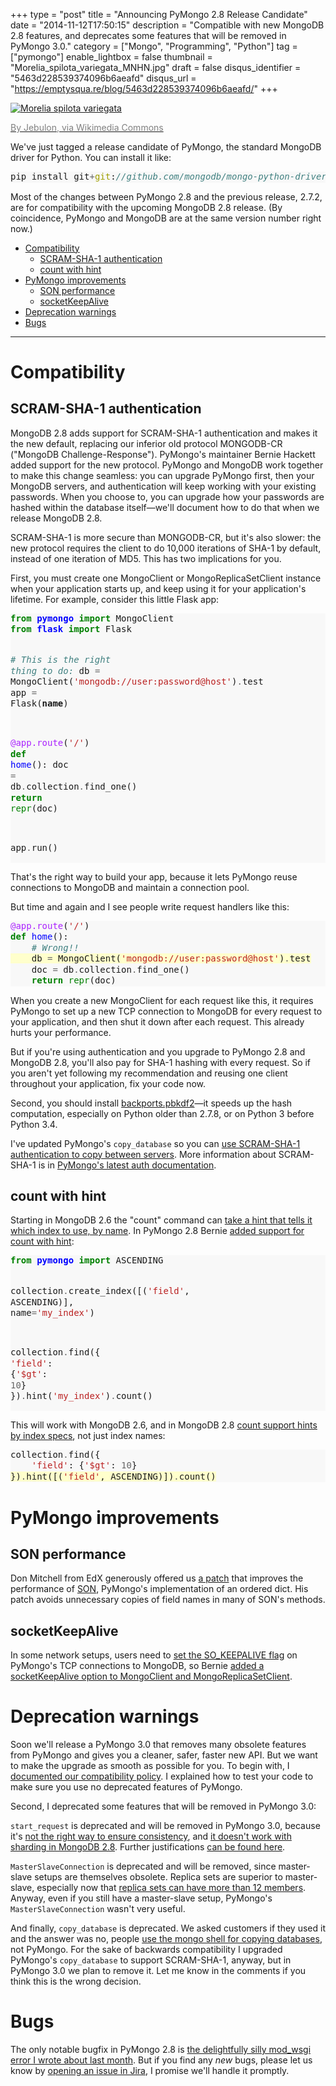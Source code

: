 +++
type = "post"
title = "Announcing PyMongo 2.8 Release Candidate"
date = "2014-11-12T17:50:15"
description = "Compatible with new MongoDB 2.8 features, and deprecates some features that will be removed in PyMongo 3.0."
category = ["Mongo", "Programming", "Python"]
tag = ["pymongo"]
enable_lightbox = false
thumbnail = "Morelia_spilota_variegata_MNHN.jpg"
draft = false
disqus_identifier = "5463d228539374096b6aeafd"
disqus_url = "https://emptysqua.re/blog/5463d228539374096b6aeafd/"
+++

<p><a href="https://commons.wikimedia.org/wiki/File%3AMorelia_spilota_variegata_MNHN.jpg"><img style="display:block; margin-left:auto; margin-right:auto;" src="Morelia_spilota_variegata_MNHN.jpg" alt="Morelia spilota variegata" title="Morelia spilota variegata" />
</a></p>
<p><a href="https://commons.wikimedia.org/wiki/File%3AMorelia_spilota_variegata_MNHN.jpg"><span style="color:gray">By Jebulon, via Wikimedia Commons</span></a></p>
<p>We've just tagged a release candidate of PyMongo, the standard MongoDB driver for Python. You can install it like:</p>
<div class="codehilite" style="background: #f8f8f8"><pre style="line-height: 125%">pip install git<span style="color: #666666">+</span><span style="color: #A0A000">git</span>:<span style="color: #408080; font-style: italic">//github.com/mongodb/mongo-python-driver.git@2.8rc0</span>
</pre></div>


<p>Most of the changes between PyMongo 2.8 and the previous release, 2.7.2, are for compatibility with the upcoming MongoDB 2.8 release. (By coincidence,  PyMongo and MongoDB are at the same version number right now.)</p>
<div class="toc">
<ul>
<li><a href="#compatibility">Compatibility</a><ul>
<li><a href="#scram-sha-1-authentication">SCRAM-SHA-1 authentication</a></li>
<li><a href="#count-with-hint">count with hint</a></li>
</ul>
</li>
<li><a href="#pymongo-improvements">PyMongo improvements</a><ul>
<li><a href="#son-performance">SON performance</a></li>
<li><a href="#socketkeepalive">socketKeepAlive</a></li>
</ul>
</li>
<li><a href="#deprecation-warnings">Deprecation warnings</a></li>
<li><a href="#bugs">Bugs</a></li>
</ul>
</div>
<hr />
<h1 id="compatibility">Compatibility</h1>
<h2 id="scram-sha-1-authentication">SCRAM-SHA-1 authentication</h2>
<p>MongoDB 2.8 adds support for SCRAM-SHA-1 authentication and makes it the new default, replacing our inferior old protocol MONGODB-CR ("MongoDB Challenge-Response"). PyMongo's maintainer Bernie Hackett added support for the new protocol. PyMongo and MongoDB work together to make this change seamless: you can upgrade PyMongo first, then your MongoDB servers, and authentication will keep working with your existing passwords. When you choose to, you can upgrade how your passwords are hashed within the database itself&mdash;we'll document how to do that when we release MongoDB 2.8.</p>
<p>SCRAM-SHA-1 is more secure than MONGODB-CR, but it's also slower: the new protocol requires the client to do 10,000 iterations of SHA-1 by default, instead of one iteration of MD5. This has two implications for you.</p>
<p>First, you must create one MongoClient or MongoReplicaSetClient instance when your application starts up, and keep using it for your application's lifetime. For example, consider this little Flask app:</p>
<div class="codehilite" style="background: #f8f8f8"><pre style="line-height: 125%"><span style="color: #008000; font-weight: bold">from</span> <span style="color: #0000FF; font-weight: bold">pymongo</span> <span style="color: #008000; font-weight: bold">import</span> MongoClient
<span style="color: #008000; font-weight: bold">from</span> <span style="color: #0000FF; font-weight: bold">flask</span> <span style="color: #008000; font-weight: bold">import</span> Flask

<span style="color: #408080; font-style: italic"># This is the right thing to do:</span>
db <span style="color: #666666">=</span> MongoClient(<span style="color: #BA2121">&#39;mongodb://user:password@host&#39;</span>)<span style="color: #666666">.</span>test
app <span style="color: #666666">=</span> Flask(__name__)

<span style="color: #AA22FF">@app.route</span>(<span style="color: #BA2121">&#39;/&#39;</span>)
<span style="color: #008000; font-weight: bold">def</span> <span style="color: #0000FF">home</span>():
    doc <span style="color: #666666">=</span> db<span style="color: #666666">.</span>collection<span style="color: #666666">.</span>find_one()
    <span style="color: #008000; font-weight: bold">return</span> <span style="color: #008000">repr</span>(doc)

app<span style="color: #666666">.</span>run()
</pre></div>


<p>That's the right way to build your app, because it lets PyMongo reuse connections to MongoDB and maintain a connection pool.</p>
<p>But time and again and I see people write request handlers like this:</p>
<div class="codehilite" style="background: #f8f8f8"><pre style="line-height: 125%"><span style="color: #AA22FF">@app.route</span>(<span style="color: #BA2121">&#39;/&#39;</span>)
<span style="color: #008000; font-weight: bold">def</span> <span style="color: #0000FF">home</span>():
    <span style="color: #408080; font-style: italic"># Wrong!!</span>
<span style="background-color: #ffffcc">    db <span style="color: #666666">=</span> MongoClient(<span style="color: #BA2121">&#39;mongodb://user:password@host&#39;</span>)<span style="color: #666666">.</span>test
</span>    doc <span style="color: #666666">=</span> db<span style="color: #666666">.</span>collection<span style="color: #666666">.</span>find_one()
    <span style="color: #008000; font-weight: bold">return</span> <span style="color: #008000">repr</span>(doc)
</pre></div>


<p>When you create a new MongoClient for each request like this, it requires PyMongo to set up a new TCP connection to MongoDB for every request to your application, and then shut it down after each request. This already hurts your performance.</p>
<p>But if you're using authentication and you upgrade to PyMongo 2.8 and MongoDB 2.8, you'll also pay for SHA-1 hashing with every request. So if you aren't yet following my recommendation and reusing one client throughout your application, fix your code now.</p>
<p>Second, you should install <a href="https://pypi.python.org/pypi/backports.pbkdf2/0.1">backports.pbkdf2</a>&mdash;it speeds up the hash computation, especially on Python older than 2.7.8, or on Python 3 before Python 3.4.</p>
<p>I've updated PyMongo's <code>copy_database</code> so you can <a href="http://api.mongodb.org/python/current/examples/copydb.html">use SCRAM-SHA-1 authentication to copy between servers</a>. More information about SCRAM-SHA-1 is in <a href="http://api.mongodb.org/python/current/examples/authentication.html">PyMongo's latest auth documentation</a>.</p>
<h2 id="count-with-hint">count with hint</h2>
<p>Starting in MongoDB 2.6 the "count" command can <a href="https://jira.mongodb.org/browse/SERVER-2677">take a hint that tells it which index to use, by name</a>. In PyMongo 2.8 Bernie <a href="https://jira.mongodb.org/browse/PYTHON-744">added support for count with hint</a>:</p>
<div class="codehilite" style="background: #f8f8f8"><pre style="line-height: 125%"><span style="color: #008000; font-weight: bold">from</span> <span style="color: #0000FF; font-weight: bold">pymongo</span> <span style="color: #008000; font-weight: bold">import</span> ASCENDING

collection<span style="color: #666666">.</span>create_index([(<span style="color: #BA2121">&#39;field&#39;</span>, ASCENDING)], name<span style="color: #666666">=</span><span style="color: #BA2121">&#39;my_index&#39;</span>)

collection<span style="color: #666666">.</span>find({
    <span style="color: #BA2121">&#39;field&#39;</span>: {<span style="color: #BA2121">&#39;$gt&#39;</span>: <span style="color: #666666">10</span>}
})<span style="color: #666666">.</span>hint(<span style="color: #BA2121">&#39;my_index&#39;</span>)<span style="color: #666666">.</span>count()
</pre></div>


<p>This will work with MongoDB 2.6, and in MongoDB 2.8 <a href="https://jira.mongodb.org/browse/SERVER-14799">count support hints by index specs</a>, not just index names:</p>
<div class="codehilite" style="background: #f8f8f8"><pre style="line-height: 125%">collection<span style="color: #666666">.</span>find({
    <span style="color: #BA2121">&#39;field&#39;</span>: {<span style="color: #BA2121">&#39;$gt&#39;</span>: <span style="color: #666666">10</span>}
<span style="background-color: #ffffcc">})<span style="color: #666666">.</span>hint([(<span style="color: #BA2121">&#39;field&#39;</span>, ASCENDING)])<span style="color: #666666">.</span>count()
</span></pre></div>


<h1 id="pymongo-improvements">PyMongo improvements</h1>
<h2 id="son-performance">SON performance</h2>
<p>Don Mitchell from EdX generously offered us <a href="https://jira.mongodb.org/browse/PYTHON-703">a patch</a> that improves the performance of <a href="http://api.mongodb.org/python/current/api/bson/son.html">SON</a>, PyMongo's implementation of an ordered dict. His patch avoids unnecessary copies of field names in many of SON's methods.</p>
<h2 id="socketkeepalive">socketKeepAlive</h2>
<p>In some network setups, users need to <a href="http://www.tldp.org/HOWTO/html_single/TCP-Keepalive-HOWTO/">set the SO_KEEPALIVE flag</a> on PyMongo's TCP connections to MongoDB, so Bernie <a href="https://jira.mongodb.org/browse/PYTHON-679">added a socketKeepAlive option to MongoClient and MongoReplicaSetClient</a>.</p>
<h1 id="deprecation-warnings">Deprecation warnings</h1>
<p>Soon we'll release a PyMongo 3.0 that removes many obsolete features from PyMongo and gives you a cleaner, safer, faster new API. But we want to make the upgrade as smooth as possible for you. To begin with, I <a href="http://api.mongodb.org/python/2.8/compatibility-policy.html">documented our compatibility policy</a>. I explained how to test your code to make sure you use no deprecated features of PyMongo.</p>
<p>Second, I deprecated some features that will be removed in PyMongo 3.0:</p>
<p><code>start_request</code> is deprecated and will be removed in PyMongo 3.0, because it's <a href="/read-your-writes-consistency-pymongo/">not the right way to ensure consistency</a>, and <a href="https://jira.mongodb.org/browse/SERVER-12273">it doesn't work with sharding in MongoDB 2.8</a>. Further justifications <a href="https://jira.mongodb.org/browse/PYTHON-785">can be found here</a>.</p>
<p><code>MasterSlaveConnection</code> is deprecated and will be removed, since master-slave setups are themselves obsolete. Replica sets are superior to master-slave, especially now that <a href="https://jira.mongodb.org/browse/SERVER-15060">replica sets can have more than 12 members</a>. Anyway, even if you still have a master-slave setup, PyMongo's <code>MasterSlaveConnection</code> wasn't very useful.</p>
<p>And finally, <code>copy_database</code> is deprecated. We asked customers if they used it and the answer was no, people <a href="http://docs.mongodb.org/manual/reference/method/db.copyDatabase/">use the mongo shell for copying databases</a>, not PyMongo. For the sake of backwards compatibility I upgraded PyMongo's <code>copy_database</code> to support SCRAM-SHA-1, anyway, but in PyMongo 3.0 we plan to remove it. Let me know in the comments if you think this is the wrong decision.</p>
<h1 id="bugs">Bugs</h1>
<p>The only notable bugfix in PyMongo 2.8 is <a href="/a-normal-accident-in-python-and-mod-wsgi/">the delightfully silly mod_wsgi error I wrote about last month</a>. But if you find any <em>new</em> bugs, please let us know by <a href="https://jira.mongodb.org/browse/PYTHON">opening an issue in Jira</a>, I promise we'll handle it promptly.</p>
